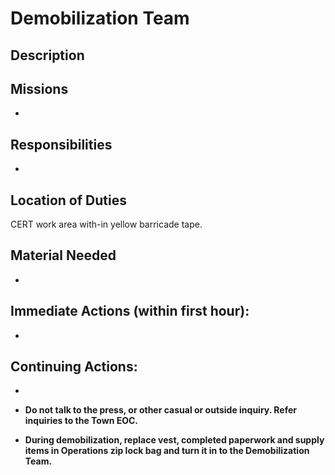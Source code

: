 # Demobilization Team

## Description



## Missions

* 
## Responsibilities

* 
## Location of Duties

CERT work area with-in yellow barricade tape.

## Material Needed

* 
## Immediate Actions \(within first hour\):

* 
## Continuing Actions:

* 
* **Do not talk to the press, or other casual or outside inquiry. Refer inquiries to the Town EOC.**

* **During demobilization, replace vest, completed paperwork and supply items in Operations zip lock bag and turn it in to the Demobilization Team.**



